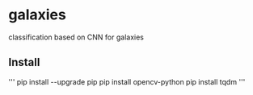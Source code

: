 # galaxies

classification based on CNN for galaxies


## Install

'''
pip install --upgrade pip
pip install opencv-python
pip install tqdm
'''

